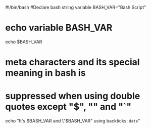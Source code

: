 #!/bin/bash
#Declare bash string variable
BASH_VAR="Bash Script"
# echo variable BASH_VAR
echo $BASH_VAR
# meta characters and its special meaning in bash is
# suppressed when using double quotes except "$", "\" and "`"
echo "It's $BASH_VAR and \"$BASH_VAR\" using backticks: `date`"

